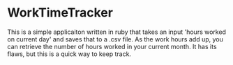 # WorkTimeTracker

This is a simple applicaiton written in ruby that takes an input 'hours worked on current day' and saves that to a .csv file. As the work hours add up, you can retrieve the number of hours worked in your current month. It has its flaws, but this is a quick way to keep track.
